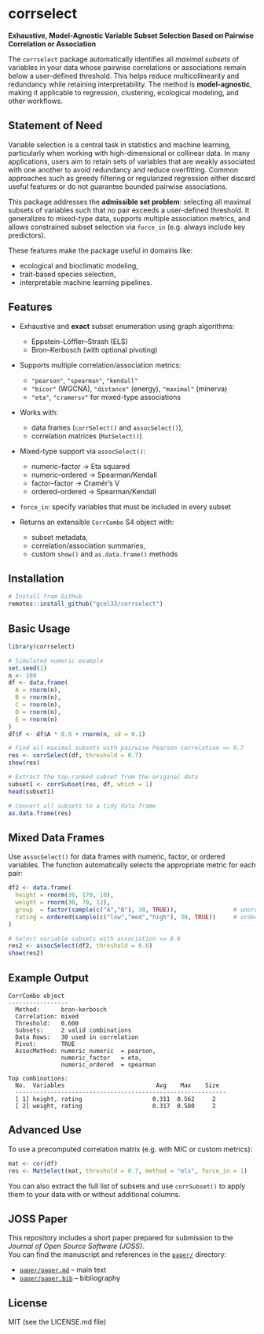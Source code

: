 # corrselect

**Exhaustive, Model-Agnostic Variable Subset Selection Based on Pairwise Correlation or Association**

The `corrselect` package automatically identifies all *maximal subsets* of variables in your data whose pairwise correlations or associations remain below a user-defined threshold. This helps reduce multicollinearity and redundancy while retaining interpretability. The method is **model-agnostic**, making it applicable to regression, clustering, ecological modeling, and other workflows.

## Statement of Need

Variable selection is a central task in statistics and machine learning, particularly when working with high-dimensional or collinear data. In many applications, users aim to retain sets of variables that are weakly associated with one another to avoid redundancy and reduce overfitting. Common approaches such as greedy filtering or regularized regression either discard useful features or do not guarantee bounded pairwise associations.

This package addresses the **admissible set problem**: selecting all maximal subsets of variables such that no pair exceeds a user-defined threshold. It generalizes to mixed-type data, supports multiple association metrics, and allows constrained subset selection via `force_in` (e.g. always include key predictors).

These features make the package useful in domains like:

- ecological and bioclimatic modeling,
- trait-based species selection,
- interpretable machine learning pipelines.

## Features

- Exhaustive and **exact** subset enumeration using graph algorithms:  
  - Eppstein–Löffler–Strash (ELS)  
  - Bron–Kerbosch (with optional pivoting)


- Supports multiple correlation/association metrics:
  - `"pearson"`, `"spearman"`, `"kendall"`
  - `"bicor"` (WGCNA), `"distance"` (energy), `"maximal"` (minerva)
  - `"eta"`, `"cramersv"` for mixed-type associations


- Works with:
  - data frames (`corrSelect()` and `assocSelect()`),
  - correlation matrices (`MatSelect()`)


- Mixed-type support via `assocSelect()`:
  - numeric–factor → Eta squared
  - numeric–ordered → Spearman/Kendall
  - factor–factor → Cramér’s V
  - ordered–ordered → Spearman/Kendall

- `force_in`: specify variables that must be included in every subset


- Returns an extensible `CorrCombo` S4 object with:
  - subset metadata,
  - correlation/association summaries,
  - custom `show()` and `as.data.frame()` methods

## Installation

```r
# Install from GitHub
remotes::install_github("gcol33/corrselect")
```

## Basic Usage

```r
library(corrselect)

# Simulated numeric example
set.seed(1)
n <- 100
df <- data.frame(
  A = rnorm(n),
  B = rnorm(n),
  C = rnorm(n),
  D = rnorm(n),
  E = rnorm(n)
)
df$F <- df$A * 0.9 + rnorm(n, sd = 0.1)

# Find all maximal subsets with pairwise Pearson correlation <= 0.7
res <- corrSelect(df, threshold = 0.7)
show(res)

# Extract the top-ranked subset from the original data
subset1 <- corrSubset(res, df, which = 1)
head(subset1)

# Convert all subsets to a tidy data frame
as.data.frame(res)
```

## Mixed Data Frames

Use `assocSelect()` for data frames with numeric, factor, or ordered variables. The function automatically selects the appropriate metric for each pair:

```r
df2 <- data.frame(
  height = rnorm(30, 170, 10),
  weight = rnorm(30, 70, 12),
  group  = factor(sample(c("A","B"), 30, TRUE)),                # unordered
  rating = ordered(sample(c("low","med","high"), 30, TRUE))     # ordered
)

# Select variable subsets with association <= 0.6
res2 <- assocSelect(df2, threshold = 0.6)
show(res2)
```

## Example Output

```
CorrCombo object
-----------------
  Method:      bron-kerbosch
  Correlation: mixed
  Threshold:   0.600
  Subsets:     2 valid combinations
  Data Rows:   30 used in correlation
  Pivot:       TRUE
  AssocMethod: numeric_numeric  = pearson,
               numeric_factor   = eta,
               numeric_ordered  = spearman

Top combinations:
  No.  Variables                          Avg    Max    Size
  ------------------------------------------------------------
  [ 1] height, rating                    0.311  0.562     2
  [ 2] weight, rating                    0.317  0.580     2
```

## Advanced Use

To use a precomputed correlation matrix (e.g. with MIC or custom metrics):

```r
mat <- cor(df)
res <- MatSelect(mat, threshold = 0.7, method = "els", force_in = 1)
```

You can also extract the full list of subsets and use `corrSubset()` to apply them to your data with or without additional columns.

## JOSS Paper

This repository includes a short paper prepared for submission to the *Journal of Open Source Software (JOSS)*.  
You can find the manuscript and references in the [`paper/`](paper) directory:

- [`paper/paper.md`](paper/paper.md) – main text  
- [`paper/paper.bib`](paper/paper.bib) – bibliography

## License

MIT (see the LICENSE.md file)
